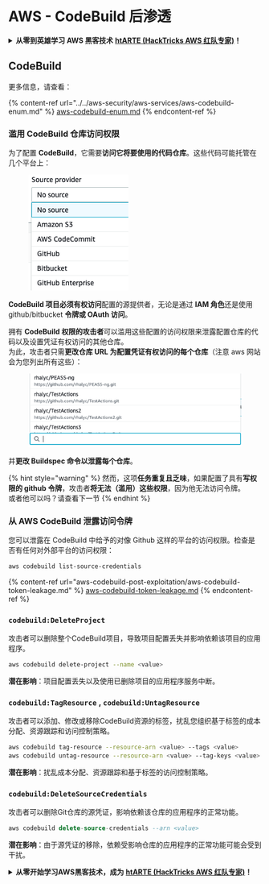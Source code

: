 # AWS - CodeBuild 后渗透

<details>

<summary><strong>从零到英雄学习 AWS 黑客技术</strong> <a href="https://training.hacktricks.xyz/courses/arte"><strong>htARTE (HackTricks AWS 红队专家)</strong></a><strong>！</strong></summary>

支持 HackTricks 的其他方式：

* 如果您想在 **HackTricks 中看到您的公司广告** 或 **下载 HackTricks 的 PDF**，请查看 [**订阅计划**](https://github.com/sponsors/carlospolop)！
* 获取 [**官方 PEASS & HackTricks 商品**](https://peass.creator-spring.com)
* 发现 [**PEASS 家族**](https://opensea.io/collection/the-peass-family)，我们独家的 [**NFT 集合**](https://opensea.io/collection/the-peass-family)
* **加入** 💬 [**Discord 群组**](https://discord.gg/hRep4RUj7f) 或 [**telegram 群组**](https://t.me/peass) 或在 **Twitter** 🐦 上 **关注** 我 [**@carlospolopm**](https://twitter.com/carlospolopm)**。**
* **通过向** [**HackTricks**](https://github.com/carlospolop/hacktricks) 和 [**HackTricks Cloud**](https://github.com/carlospolop/hacktricks-cloud) github 仓库提交 PR 来分享您的黑客技巧。

</details>

## CodeBuild

更多信息，请查看：

{% content-ref url="../../aws-security/aws-services/aws-codebuild-enum.md" %}
[aws-codebuild-enum.md](../../aws-security/aws-services/aws-codebuild-enum.md)
{% endcontent-ref %}

### 滥用 CodeBuild 仓库访问权限

为了配置 **CodeBuild**，它需要**访问它将要使用的代码仓库**。这些代码可能托管在几个平台上：

<figure><img src="../../../.gitbook/assets/image (3) (5).png" alt=""><figcaption></figcaption></figure>

**CodeBuild 项目必须有权访问**配置的源提供者，无论是通过 **IAM 角色**还是使用 github/bitbucket **令牌或 OAuth 访问**。

拥有 **CodeBuild 权限的攻击者**可以滥用这些配置的访问权限来泄露配置仓库的代码以及设置凭证有权访问的其他仓库。\
为此，攻击者只需**更改仓库 URL 为配置凭证有权访问的每个仓库**（注意 aws 网站会为您列出所有这些）：

<figure><img src="../../../.gitbook/assets/image (11) (1) (2).png" alt=""><figcaption></figcaption></figure>

并**更改 Buildspec 命令以泄露每个仓库**。

{% hint style="warning" %}
然而，这项**任务重复且乏味**，如果配置了具有**写权限的 github 令牌**，攻击者**将无法（滥用）这些权限**，因为他无法访问令牌。\
或者他可以吗？请查看下一节
{% endhint %}

### 从 AWS CodeBuild 泄露访问令牌

您可以泄露在 CodeBuild 中给予的对像 Github 这样的平台的访问权限。检查是否有任何对外部平台的访问权限：
```bash
aws codebuild list-source-credentials
```
{% content-ref url="aws-codebuild-post-exploitation/aws-codebuild-token-leakage.md" %}
[aws-codebuild-token-leakage.md](aws-codebuild-post-exploitation/aws-codebuild-token-leakage.md)
{% endcontent-ref %}

### `codebuild:DeleteProject`

攻击者可以删除整个CodeBuild项目，导致项目配置丢失并影响依赖该项目的应用程序。
```bash
aws codebuild delete-project --name <value>
```
**潜在影响**：项目配置丢失以及使用已删除项目的应用程序服务中断。

### `codebuild:TagResource` , `codebuild:UntagResource`

攻击者可以添加、修改或移除CodeBuild资源的标签，扰乱您组织基于标签的成本分配、资源跟踪和访问控制策略。
```bash
aws codebuild tag-resource --resource-arn <value> --tags <value>
aws codebuild untag-resource --resource-arn <value> --tag-keys <value>
```
**潜在影响**：扰乱成本分配、资源跟踪和基于标签的访问控制策略。

### `codebuild:DeleteSourceCredentials`

攻击者可以删除Git仓库的源凭证，影响依赖该仓库的应用程序的正常功能。
```sql
aws codebuild delete-source-credentials --arn <value>
```
**潜在影响**：由于源凭证的移除，依赖受影响仓库的应用程序的正常功能可能会受到干扰。

<details>

<summary><strong>从零开始学习AWS黑客技术，成为</strong> <a href="https://training.hacktricks.xyz/courses/arte"><strong>htARTE (HackTricks AWS 红队专家)</strong></a><strong>！</strong></summary>

其他支持HackTricks的方式：

* 如果您希望在**HackTricks中看到您的公司广告**或**下载HackTricks的PDF版本**，请查看[**订阅计划**](https://github.com/sponsors/carlospolop)！
* 获取[**官方的PEASS & HackTricks商品**](https://peass.creator-spring.com)
* 发现[**PEASS家族**](https://opensea.io/collection/the-peass-family)，我们独家的[**NFTs系列**](https://opensea.io/collection/the-peass-family)
* **加入** 💬 [**Discord群组**](https://discord.gg/hRep4RUj7f) 或 [**telegram群组**](https://t.me/peass) 或在 **Twitter** 🐦 上**关注**我 [**@carlospolopm**](https://twitter.com/carlospolopm)**。**
* **通过向** [**HackTricks**](https://github.com/carlospolop/hacktricks) 和 [**HackTricks Cloud**](https://github.com/carlospolop/hacktricks-cloud) github仓库提交PR来分享您的黑客技巧。

</details>
